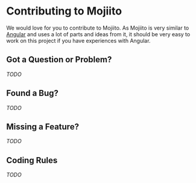 # Contributing to Mojiito

We would love for you to contribute to Mojiito. As Mojiito is very similar to [Angular](https://github.com/angular/angular) and uses a lot of parts and ideas from it, it should be very easy to work on this project if you have experiences with Angular.

## Got a Question or Problem?
*TODO*

## Found a Bug?
*TODO*

## Missing a Feature?
*TODO*

## Coding Rules
*TODO*
